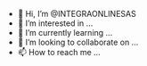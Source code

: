 - 👋 Hi, I’m @INTEGRAONLINESAS
- 👀 I’m interested in ...
- 🌱 I’m currently learning ...
- 💞️ I’m looking to collaborate on ...
- 📫 How to reach me ...

<!---
INTEGRAONLINESAS/INTEGRAONLINESAS is a ✨ special ✨ repository because its `README.md` (this file) appears on your GitHub profile.
You can click the Preview link to take a look at your changes.
--->
